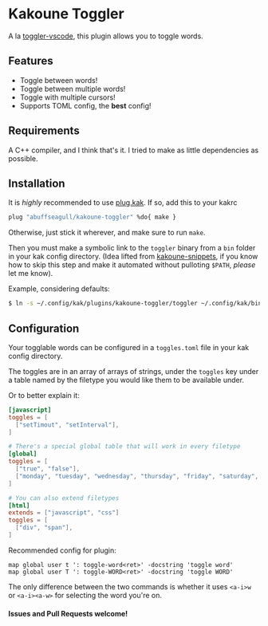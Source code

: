 # Kakoune Toggler

A la [toggler-vscode](https://github.com/HiDeoo/toggler-vscode),
this plugin allows you to toggle words.

## Features

- Toggle between words!
- Toggle between multiple words!
- Toggle with multiple cursors!
- Supports TOML config, the **best** config!

## Requirements

A C++ compiler, and I think that's it. I tried to make as little dependencies as possible.

## Installation

It is *highly* recommended to use [plug.kak](https://github.com/andreyorst/plug.kak).
If so, add this to your kakrc
```sh
plug "abuffseagull/kakoune-toggler" %do{ make }
```
Otherwise, just stick it wherever, and make sure to run `make`.

Then you must make a symbolic link to the `toggler` binary from a `bin` folder in your kak config directory.
(Idea lifted from [kakoune-snippets](https://github.com/JJK96/kakoune-snippets),
if you know how to skip this step and make it automated without pulloting `$PATH`, *please* let me know).

Example, considering defaults:
```sh
$ ln -s ~/.config/kak/plugins/kakoune-toggler/toggler ~/.config/kak/bin/toggler
```

## Configuration

Your togglable words can be configured in a `toggles.toml` file in your kak config directory.
 
The toggles are in an array of arrays of strings, 
under the `toggles` key under a table named by the filetype you would like them to be available under.

Or to better explain it:
```toml
[javascript]
toggles = [
  ["setTimout", "setInterval"],
]

# There's a special global table that will work in every filetype
[global]
toggles = [
  ["true", "false"],
  ["monday", "tuesday", "wednesday", "thursday", "friday", "saturday", "sunday"],
]

# You can also extend filetypes
[html]
extends = ["javascript", "css"]
toggles = [
  ["div", "span"],
]
```

Recommended config for plugin:
```
map global user t ': toggle-word<ret>' -docstring 'toggle word'
map global user T ': toggle-WORD<ret>' -docstring 'toggle WORD'
```
The only difference between the two commands is whether it uses `<a-i>w` or `<a-i><a-w>` for selecting the word you're on.


#### Issues and Pull Requests welcome!
